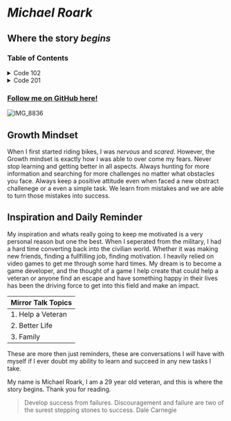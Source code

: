 # ***Michael Roark***
## Where the story _begins_

### Table of Contents

<details>

<summary> Code 102 </summary>

- Class One [Learning Markdown](./learning-markdown.md)
- Class Two [Coders Computer](./coders-computer.md)
- Class Three [Git and GitHub](./gitandgithub.md)
- Class Four [Structure web pages with HTML](./Code%20102/class-4-structure-%20web-page-html.md)
- Class Five
- Class Six
- Class Seven
- Class Eight

</details>

<details>  

<summary> Code 201 </summary>

- Class One
- Class Two
- Class Three
- Class Four
- Class Five
- Class Six
- Class Seven
- Class Eight
- Class Nine
- Class Ten
- Class Eleven
- Class Twelve
- Class Thirteen
- Class Fourteen
- Class Fifteen

</details>

### [Follow me on GitHub here!](https://github.com/MrShambles)
![IMG_8836](https://github.com/MrShambles/MrShambles.github.io-reading-notes-/assets/153869998/256fa4cd-067e-44dc-b663-2a63b2a5617e)
## **Growth Mindset**
When I first started riding bikes, I was _nervous_ and _scared_. However, the Growth mindset is exactly how I was able to over come my fears.
Never stop learning and getting better in all aspects. Always hunting for more information and searching for more challenges no matter what obstacles you face.
Always keep a positive attitude even when faced a new obstract challenege or a even a simple task. We learn from mistakes and we are able to turn those mistakes into success.
## **Inspiration and Daily Reminder**
My inspiration and whats really going to keep me motivated is a very personal reason but one the best. When I seperated from the military, I had a hard time converting 
back into the civilian world. Whether it was making new friends, finding a fullfilling job, finding motivation. I heavily relied on video games to get me through some hard times.
My dream is to become a game developer, and the thought of a game I help create that could help a veteran or anyone find an escape and have something happy in their lives has been
the driving force to get into this field and make an impact.

|  Mirror Talk Topics  |
|----------------------|
| 1. Help a Veteran    |
| 2. Better Life       |
| 3. Family            |

These are more then just reminders, these are conversations I _will_ have with myself if I ever doubt my ability to learn and succeed in any new tasks I take.

My name is Michael Roark, I am a 29 year old veteran, and this is where the story begins. Thank you for reading.

> Develop success from failures. Discouragement and failure are two of the surest stepping stones to success.
> Dale Carnegie
